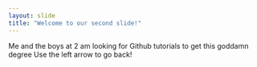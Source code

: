 ```yaml
---
layout: slide
title: "Welcome to our second slide!"
---
```

Me and the boys at 2 am looking for Github tutorials to get this goddamn degree
Use the left arrow to go back!
